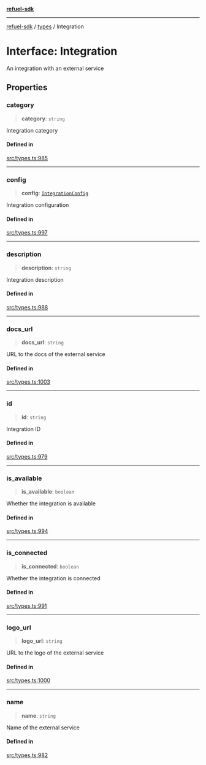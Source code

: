 [**refuel-sdk**](../../README.md)

***

[refuel-sdk](../../modules.md) / [types](../README.md) / Integration

# Interface: Integration

An integration with an external service

## Properties

### category

> **category**: `string`

Integration category

#### Defined in

[src/types.ts:985](https://github.com/refuel-ai/refuel-sdk/blob/ce96b857bf5c9f1c73e98ea4629535109c473935/src/types.ts#L985)

***

### config

> **config**: [`IntegrationConfig`](../type-aliases/IntegrationConfig.md)

Integration configuration

#### Defined in

[src/types.ts:997](https://github.com/refuel-ai/refuel-sdk/blob/ce96b857bf5c9f1c73e98ea4629535109c473935/src/types.ts#L997)

***

### description

> **description**: `string`

Integration description

#### Defined in

[src/types.ts:988](https://github.com/refuel-ai/refuel-sdk/blob/ce96b857bf5c9f1c73e98ea4629535109c473935/src/types.ts#L988)

***

### docs\_url

> **docs\_url**: `string`

URL to the docs of the external service

#### Defined in

[src/types.ts:1003](https://github.com/refuel-ai/refuel-sdk/blob/ce96b857bf5c9f1c73e98ea4629535109c473935/src/types.ts#L1003)

***

### id

> **id**: `string`

Integration ID

#### Defined in

[src/types.ts:979](https://github.com/refuel-ai/refuel-sdk/blob/ce96b857bf5c9f1c73e98ea4629535109c473935/src/types.ts#L979)

***

### is\_available

> **is\_available**: `boolean`

Whether the integration is available

#### Defined in

[src/types.ts:994](https://github.com/refuel-ai/refuel-sdk/blob/ce96b857bf5c9f1c73e98ea4629535109c473935/src/types.ts#L994)

***

### is\_connected

> **is\_connected**: `boolean`

Whether the integration is connected

#### Defined in

[src/types.ts:991](https://github.com/refuel-ai/refuel-sdk/blob/ce96b857bf5c9f1c73e98ea4629535109c473935/src/types.ts#L991)

***

### logo\_url

> **logo\_url**: `string`

URL to the logo of the external service

#### Defined in

[src/types.ts:1000](https://github.com/refuel-ai/refuel-sdk/blob/ce96b857bf5c9f1c73e98ea4629535109c473935/src/types.ts#L1000)

***

### name

> **name**: `string`

Name of the external service

#### Defined in

[src/types.ts:982](https://github.com/refuel-ai/refuel-sdk/blob/ce96b857bf5c9f1c73e98ea4629535109c473935/src/types.ts#L982)
